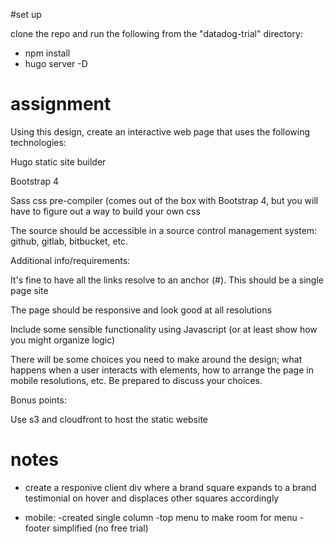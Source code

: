 #set up

clone the repo and run the following from the "datadog-trial" directory:
- npm install
- hugo server -D

# assignment

Using this design, create an interactive web page that uses the following technologies:

Hugo static site builder

Bootstrap 4

Sass css pre-compiler (comes out of the box with Bootstrap 4, but you will have to figure out a way to build your own css

The source should be accessible in a source control management system: github, gitlab, bitbucket, etc.


Additional info/requirements:

It's fine to have all the links resolve to an anchor (#). This should be a single page site

The page should be responsive and look good at all resolutions

Include some sensible functionality using Javascript (or at least show how you might organize logic)

There will be some choices you need to make around the design; what happens when a user interacts with elements, how to arrange the page in mobile resolutions, etc. Be prepared to discuss your choices.

Bonus points:

Use s3 and cloudfront to host the static website

# notes

- create a responive client div where a brand square expands to a brand testimonial on hover and displaces other squares accordingly

- mobile:
    -created single column
    -top menu to make room for menu
    -footer simplified (no free trial)

